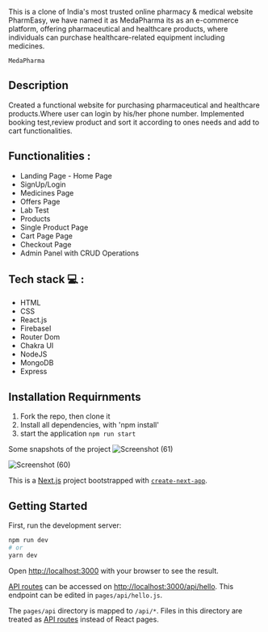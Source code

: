 

This is a clone of India's most trusted online pharmacy & medical website PharmEasy,  we have named it as MedaPharma its as an e-commerce platform, offering pharmaceutical and healthcare products, where individuals can purchase healthcare-related equipment including medicines.

```MedaPharma ```


##  Description
Created a functional website for purchasing pharmaceutical and healthcare products.Where user can login by his/her phone number. Implemented booking test,review product and sort it according to ones needs and add to cart functionalities.

## Functionalities :
<ul>
<li>Landing Page - Home Page</li>
<li>SignUp/Login</li>
<li>Medicines Page</li>
<li>Offers Page</li>
<li>Lab Test</li>
<li>Products</li>
<li>Single Product Page</li>
<li>Cart Page Page</li>
<li>Checkout Page</li>
<li>Admin Panel with CRUD Operations</li>
</ul>

## Tech stack  💻 :
<ul>
<li>HTML</li>
<li>CSS</li>
<li>React.js</li>
<li>FirebaseI</li>
<li>Router Dom</li>
<li>Chakra UI</li>
<li>NodeJS</li>
<li>MongoDB</li>
<li>Express</li>
</ul>


## Installation Requirnments 

1. Fork the repo, then clone it
2. Install all dependencies, with 'npm install'
3. start the application `npm run start`

Some snapshots of the project
![Screenshot (61)](https://user-images.githubusercontent.com/97351159/208613673-18da35f0-641c-45fe-9de3-efe3606544ca.png)

![Screenshot (60)](https://user-images.githubusercontent.com/97351159/208613781-7b2878eb-9a73-4f2c-b597-2c8f7f3e42a8.png)






This is a [Next.js](https://nextjs.org/) project bootstrapped with [`create-next-app`](https://github.com/vercel/next.js/tree/canary/packages/create-next-app).

## Getting Started

First, run the development server:

```bash
npm run dev
# or
yarn dev
```

Open [http://localhost:3000](http://localhost:3000) with your browser to see the result.


[API routes](https://nextjs.org/docs/api-routes/introduction) can be accessed on [http://localhost:3000/api/hello](http://localhost:3000/api/hello). This endpoint can be edited in `pages/api/hello.js`.

The `pages/api` directory is mapped to `/api/*`. Files in this directory are treated as [API routes](https://nextjs.org/docs/api-routes/introduction) instead of React pages.

